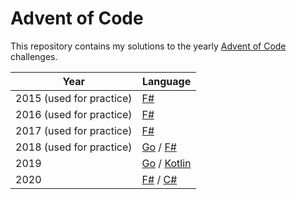 # Advent of Code

This repository contains my solutions to the yearly [Advent of Code](https://adventofcode.com) challenges.

| Year                     | Language                              |
| ------------------------ | ------------------------------------- |
| 2015 (used for practice) | [F#](2015)                            |
| 2016 (used for practice) | [F#](2016)                            |
| 2017 (used for practice) | [F#](2017)                            |
| 2018 (used for practice) | [Go](2018/go) / [F#](2018/fsharp)     |
| 2019                     | [Go](2019/go) / [Kotlin](2019/kotlin) |
| 2020                     | [F#](2020/fsharp) / [C#](2020/csharp) |
